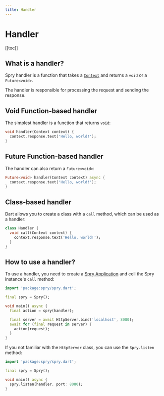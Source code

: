 ```yaml
---
title: Handler
---
```


# Handler

[[toc]]

## What is a handler?

Spry handler is a function that takes a [`Context`](/docs/fundamentals/context) and returns a `void` or a `Future<void>`.

The handler is responsible for processing the request and sending the response.

## Void Function-based handler

The simplest handler is a function that returns `void`:

```dart
void handler(Context context) {
  context.response.text('Hello, world!');
}
```

## Future Function-based handler

The handler can also return a `Future<void>`:

```dart
Future<void> handler(Context context) async {
  context.response.text('Hello, world!');
}
```

## Class-based handler

Dart allows you to create a class with a `call` method, which can be used as a handler:

```dart
class Handler {
  void call(Context context) {
    context.response.text('Hello, world!');
  }
}
```

## How to use a handler?

To use a handler, you need to create a [Spry Application](/docs/fundamentals/application) and cell the Spry instance's `call` method:

```dart
import 'package:spry/spry.dart';

final spry = Spry();

void main() async {
  final action = spry(handler);

  final server = await HttpServer.bind('localhost', 8080);
  await for (final request in server) {
    action(request);
  }
}
```

If you not familiar with the `HttpServer` class, you can use the `Spry.listen` method:

```dart
import 'package:spry/spry.dart';

final spry = Spry();

void main() async {
  spry.listen(handler, port: 8080);
}
```
